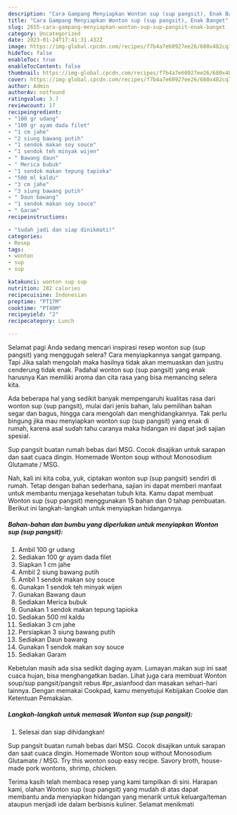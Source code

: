 ```yaml
---
description: "Cara Gampang Menyiapkan Wonton sup (sup pangsit), Enak Banget"
title: "Cara Gampang Menyiapkan Wonton sup (sup pangsit), Enak Banget"
slug: 2655-cara-gampang-menyiapkan-wonton-sup-sup-pangsit-enak-banget
category: Uncategorized
date: 2023-01-24T17:41:31.432Z
image: https://img-global.cpcdn.com/recipes/f7b4a7e60927ee26/680x482cq70/wonton-sup-sup-pangsit-foto-resep-utama.jpg
hideToc: false
enableToc: true
enableTocContent: false
thumbnail: https://img-global.cpcdn.com/recipes/f7b4a7e60927ee26/680x482cq70/wonton-sup-sup-pangsit-foto-resep-utama.jpg
cover: https://img-global.cpcdn.com/recipes/f7b4a7e60927ee26/680x482cq70/wonton-sup-sup-pangsit-foto-resep-utama.jpg
author: Admin
authorAv: notfound
ratingvalue: 3.7
reviewcount: 17
recipeingredient:
- "100 gr udang"
- "100 gr ayam dada filet"
- "1 cm jahe"
- "2 siung bawang putih"
- "1 sendok makan soy souce"
- "1 sendok teh minyak wijen"
- " Bawang daun"
- " Merica bubuk"
- "1 sendok makan tepung tapioka"
- "500 ml kaldu"
- "3 cm jahe"
- "3 siung bawang putih"
- " Daun bawang"
- "1 sendok makan soy souce"
- " Garam"
recipeinstructions:

- "Sudah jadi dan siap dinikmati!"
categories:
- Resep
tags:
- wonton
- sup
- sup

katakunci: wonton sup sup 
nutrition: 282 calories
recipecuisine: Indonesian
preptime: "PT17M"
cooktime: "PT40M"
recipeyield: "2"
recipecategory: Lunch

---
```



Selamat pagi Anda sedang mencari inspirasi resep wonton sup (sup pangsit) yang menggugah selera? Cara menyiapkannya sangat gampang. Tapi Jika salah mengolah maka hasilnya tidak akan memuaskan dan justru cenderung tidak enak. Padahal wonton sup (sup pangsit) yang enak harusnya Kan memiliki aroma dan cita rasa yang bisa memancing selera kita.


Ada beberapa hal yang sedikit banyak mempengaruhi kualitas rasa dari wonton sup (sup pangsit), mulai dari jenis bahan, lalu pemilihan bahan segar dan bagus, hingga cara mengolah dan menghidangkannya. Tak perlu bingung jika mau menyiapkan wonton sup (sup pangsit) yang enak di rumah, karena asal sudah tahu caranya maka hidangan ini dapat jadi sajian spesial.

Sup pangsit buatan rumah bebas dari MSG. Cocok disajikan untuk sarapan dan saat cuaca dingin. Homemade Wonton soup without Monosodium Glutamate / MSG.


Nah, kali ini kita coba, yuk, ciptakan wonton sup (sup pangsit) sendiri di rumah. Tetap dengan bahan sederhana, sajian ini dapat memberi manfaat untuk membantu menjaga kesehatan tubuh kita. Kamu dapat membuat Wonton sup (sup pangsit) menggunakan 15 bahan dan 0 tahap pembuatan. Berikut ini langkah-langkah untuk menyiapkan hidangannya.

<!--inarticleads1-->

##### Bahan-bahan dan bumbu yang diperlukan untuk menyiapkan Wonton sup (sup pangsit):

1. Ambil 100 gr udang
1. Sediakan 100 gr ayam dada filet
1. Siapkan 1 cm jahe
1. Ambil 2 siung bawang putih
1. Ambil 1 sendok makan soy souce
1. Gunakan 1 sendok teh minyak wijen
1. Gunakan  Bawang daun
1. Sediakan  Merica bubuk
1. Gunakan 1 sendok makan tepung tapioka
1. Sediakan 500 ml kaldu
1. Sediakan 3 cm jahe
1. Persiapkan 3 siung bawang putih
1. Sediakan  Daun bawang
1. Gunakan 1 sendok makan soy souce
1. Sediakan  Garam


Kebetulan masih ada sisa sedikit daging ayam. Lumayan.makan sup ini saat cuaca hujan, bisa menghangatkan badan. Lihat juga cara membuat Wonton soup/sup pangsit/pangsit rebus #pr_asianfood dan masakan sehari-hari lainnya. Dengan memakai Cookpad, kamu menyetujui Kebijakan Cookie dan Ketentuan Pemakaian. 

<!--inarticleads2-->

##### Langkah-langkah untuk memasak Wonton sup (sup pangsit):


1. Selesai dan siap dihidangkan!

Sup pangsit buatan rumah bebas dari MSG. Cocok disajikan untuk sarapan dan saat cuaca dingin. Homemade Wonton soup without Monosodium Glutamate / MSG. Try this wonton soup easy recipe. Savory broth, house-made pork wontons, shrimp, chicken. 

Terima kasih telah membaca resep yang kami tampilkan di sini. Harapan kami, olahan Wonton sup (sup pangsit) yang mudah di atas dapat membantu anda menyiapkan hidangan yang menarik untuk keluarga/teman ataupun menjadi ide dalam berbisnis kuliner. Selamat menikmati
